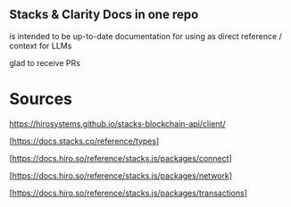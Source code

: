 ## Stacks & Clarity Docs in one repo

is intended to be up-to-date documentation for using as direct reference / context for LLMs

glad to receive PRs

# Sources

https://hirosystems.github.io/stacks-blockchain-api/client/

[https://docs.stacks.co/reference/types]

[https://docs.hiro.so/reference/stacks.js/packages/connect]

[https://docs.hiro.so/reference/stacks.js/packages/network]

[https://docs.hiro.so/reference/stacks.js/packages/transactions]
